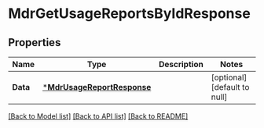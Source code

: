 # MdrGetUsageReportsByIdResponse

## Properties
Name | Type | Description | Notes
------------ | ------------- | ------------- | -------------
**Data** | [***MdrUsageReportResponse**](MdrUsageReportResponse.md) |  | [optional] [default to null]

[[Back to Model list]](../README.md#documentation-for-models) [[Back to API list]](../README.md#documentation-for-api-endpoints) [[Back to README]](../README.md)

